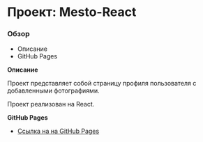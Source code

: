 # Проект: Mesto-React

### Обзор
* Описание
* GitHub Pages

**Описание**

Проект представляет собой страницу профиля пользователя с добавленными фотографиями.

Проект реализован на React.

**GitHub Pages**

* [Ссылка на на GitHub Pages](https://volodinad.github.io/mesto-react)
